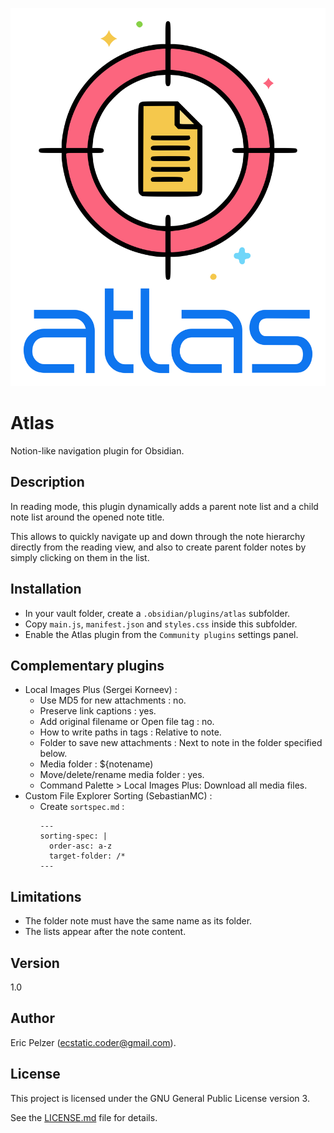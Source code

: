 ![](https://github.com/senselogic/ATLAS/blob/master/LOGO/atlas.png)

# Atlas

Notion-like navigation plugin for Obsidian.

## Description

In reading mode, this plugin dynamically adds a parent note list and a child note list around the opened note title.

This allows to quickly navigate up and down through the note hierarchy directly from the reading view, and also to create parent folder notes by simply clicking on them in the list.

## Installation

*   In your vault folder, create a `.obsidian/plugins/atlas` subfolder.
*   Copy `main.js`, `manifest.json` and `styles.css` inside this subfolder.
*   Enable the Atlas plugin from the `Community plugins` settings panel.

## Complementary plugins

*   Local Images Plus (Sergei Korneev) :
    *   Use MD5 for new attachments : no.
    *   Preserve link captions : yes.
    *   Add original filename or Open file tag : no.
    *   How to write paths in tags : Relative to note.
    *   Folder to save new attachments : Next to note in the folder specified below.
    *   Media folder : ${notename)
    *   Move/delete/rename media folder : yes.
    *   Command Palette > Local Images Plus: Download all media files.
*   Custom File Explorer Sorting (SebastianMC) :
    *   Create `sortspec.md` :
        ```
        ---
        sorting-spec: |
          order-asc: a-z
          target-folder: /*
        ---
        ```
## Limitations

*   The folder note must have the same name as its folder.
*   The lists appear after the note content.

## Version

1.0

## Author

Eric Pelzer (ecstatic.coder@gmail.com).

## License

This project is licensed under the GNU General Public License version 3.

See the [LICENSE.md](LICENSE.md) file for details.

